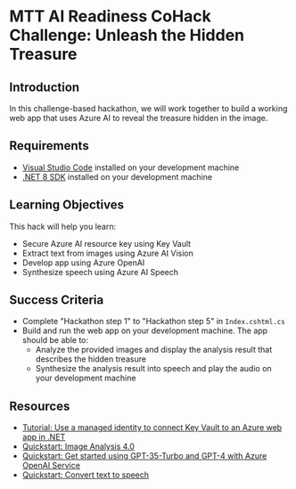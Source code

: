 # MTT AI Readiness CoHack Challenge: Unleash the Hidden Treasure

## Introduction

In this challenge-based hackathon, we will work together to build a working web app that uses Azure AI to reveal the treasure hidden in the image.

## Requirements
- [Visual Studio Code](https://code.visualstudio.com/) installed on your development machine
- [.NET 8 SDK](https://dotnet.microsoft.com/en-us/download) installed on your development machine

## Learning Objectives
This hack will help you learn:
- Secure Azure AI resource key using Key Vault
- Extract text from images using Azure AI Vision
- Develop app using Azure OpenAI
- Synthesize speech using Azure AI Speech

## Success Criteria
- Complete "Hackathon step 1" to "Hackathon step 5" in `Index.cshtml.cs`
- Build and run the web app on your development machine. The app should be able to:
  - Analyze the provided images and display the analysis result that describes the hidden treasure
  - Synthesize the analysis result into speech and play the audio on your development machine

## Resources
- [Tutorial: Use a managed identity to connect Key Vault to an Azure web app in .NET](https://learn.microsoft.com/en-us/azure/key-vault/general/tutorial-net-create-vault-azure-web-app?tabs=azure-cli)
- [Quickstart: Image Analysis 4.0](https://learn.microsoft.com/en-us/azure/ai-services/computer-vision/quickstarts-sdk/image-analysis-client-library-40?tabs=visual-studio%2Cwindows&pivots=programming-language-csharp)
- [Quickstart: Get started using GPT-35-Turbo and GPT-4 with Azure OpenAI Service](https://learn.microsoft.com/en-us/azure/ai-services/openai/chatgpt-quickstart?tabs=command-line%2Ctypescript%2Cpython-new&pivots=programming-language-csharp)
- [Quickstart: Convert text to speech](https://learn.microsoft.com/en-us/azure/ai-services/speech-service/get-started-text-to-speech?tabs=windows%2Cterminal&pivots=programming-language-csharp)